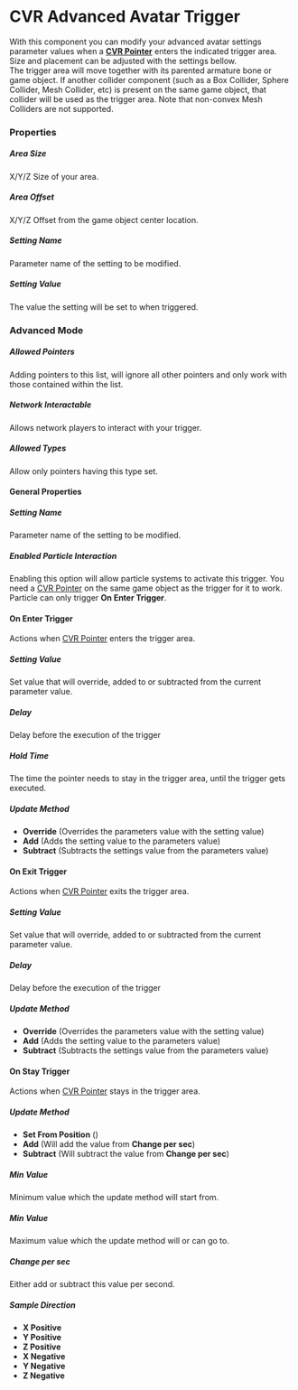# CVR Advanced Avatar Trigger <div class="whitelisted" data-list="A"></div>
With this component you can modify your advanced avatar settings parameter values when a **[CVR Pointer](cvr-pointer.md)** 
enters the indicated trigger area. Size and placement can be adjusted with the settings bellow.  
The trigger area will move together with its parented armature bone or game object.
If another collider component (such as a Box Collider, Sphere Collider, Mesh Collider, etc) is present on the same game object, that collider will be used as the trigger area.
Note that non-convex Mesh Colliders are not supported.

### Properties

##### Area Size
X/Y/Z Size of your area.

##### Area Offset
X/Y/Z Offset from the game object center location.

##### Setting Name
Parameter name of the setting to be modified.

##### Setting Value
The value the setting will be set to when triggered.

### Advanced Mode

##### Allowed Pointers
Adding pointers to this list, will ignore all other pointers and only work with those contained within the list.

##### Network Interactable
Allows network players to interact with your trigger.

##### Allowed Types
Allow only pointers having this type set.

#### General Properties

##### Setting Name
Parameter name of the setting to be modified.

##### Enabled Particle Interaction
Enabling this option will allow particle systems to activate this trigger. You need a [CVR Pointer](cvr-pointer.md) on the same game object 
as the trigger for it to work. Particle can only trigger **On Enter Trigger**.

#### On Enter Trigger
Actions when [CVR Pointer](cvr-pointer.md) enters the trigger area.

##### Setting Value
Set value that will override, added to or subtracted from the current parameter value.

##### Delay
Delay before the execution of the trigger

##### Hold Time
The time the pointer needs to stay in the trigger area, until the trigger gets executed.

##### Update Method
+ **Override** (Overrides the parameters value with the setting value)  
+ **Add** (Adds the setting value to the parameters value)  
+ **Subtract** (Subtracts the settings value from the parameters value)  

#### On Exit Trigger
Actions when [CVR Pointer](cvr-pointer.md) exits the trigger area.

##### Setting Value
Set value that will override, added to or subtracted from the current parameter value.

##### Delay
Delay before the execution of the trigger

##### Update Method
+ **Override** (Overrides the parameters value with the setting value)
+ **Add** (Adds the setting value to the parameters value)
+ **Subtract** (Subtracts the settings value from the parameters value) 

#### On Stay Trigger
Actions when [CVR Pointer](cvr-pointer.md) stays in the trigger area.

##### Update Method
+ **Set From Position** ()
+ **Add** (Will add the value from **Change per sec**)
+ **Subtract** (Will subtract the value from **Change per sec**)

##### Min Value
Minimum value which the update method will start from.

##### Min Value
Maximum value which the update method will or can go to.

##### Change per sec
Either add or subtract this value per second.

##### Sample Direction
+ **X Positive**
+ **Y Positive**
+ **Z Positive**
+ **X Negative**
+ **Y Negative**
+ **Z Negative**
